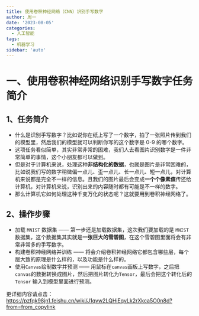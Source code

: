 ```yaml
---
title: 使用卷积神经网络（CNN）识别手写数字
author: 周一
date: '2023-08-05'
categories:
  - 人工智能
tags:
  - 机器学习
sidebar: 'auto'
---
```




# 一、使用卷积神经网络识别手写数字任务简介

## 1、任务简介

- 什么是识别手写数字？比如说你在纸上写了一个数字，拍了一张照片传到我们的模型里，然后我们的模型就可以判断你写的这个数字是 0-9 的哪个数字。
- 这项任务看似简单，其实非常非常的困难，我们人去看图片识别数字是一件非常简单的事情，这个小朋友都可以做到。
- 但是对于计算机来说，处理这种**非结构化的数据**，也就是图片是非常困难的，比如说我们写的数字稍微偏一点儿、歪一点儿、长一点儿、短一点儿，对计算机来说都是完全不一样的信息。且我们的图片最后会变成**一个个像素值**传还给计算机，对计算机来说，识别出来的内容随时都有可能是不一样的数字。
- 那么计算机它如何处理这种千变万化的状态呢？这就要用到卷积神经网络了。

## 2、操作步骤

- 加载 `MNIST` 数据集 —— 第一步还是加载数据集，这次我们要加载的是 `MNIST` 数据集，这个数据集其实就是**一张巨大的雪碧图**，在这个雪碧图里面将会有非常非常多的手写数字。
- 构建卷积神经网络并训练 —— 将会介绍卷积神经网络它都包含哪些层，每个层大致的原理是什么样的，以及功能是什么样的。
- 使用`Canvas`绘制数字并预测 —— 用鼠标在`canvas`画板上写数字，之后把`canvas`的数据转换成图片，然后把图片转化为`Tensor`，最后会把这个转化后的 `Tensor` 输入到模型里面进行预测。



更详细内容请点击：https://pzfqk98jn1.feishu.cn/wiki/J1qvw2LQHiEqvLk2rXkca5O0n8d?from=from_copylink